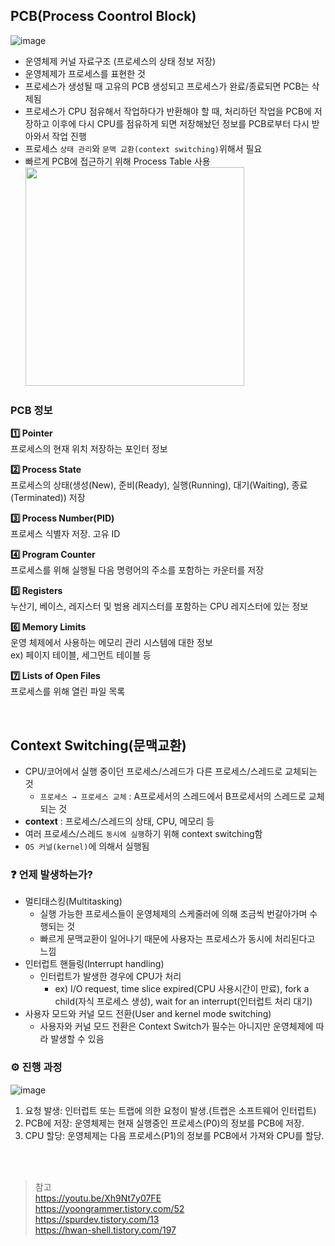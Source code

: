 ## PCB(Process Coontrol Block) 
![image](https://user-images.githubusercontent.com/63537847/221095715-465e2363-d30e-40fb-9474-f6a9513186fa.png)

- 운영체제 커널 자료구조 (프로세스의 상태 정보 저장) 
- 운영체제가 프로세스를 표현한 것 
- 프로세스가 생성될 때 고유의 PCB 생성되고 프로세스가 완료/종료되면 PCB는 삭제됨 
- 프로세스가 CPU 점유해서 작업하다가 반환해야 할 때, 처리하던 작업을 PCB에 저장하고 이후에 다시 CPU를 점유하게 되면 저장해놨던 정보를 PCB로부터 다시 받아와서 작업 진행 
- 프로세스 `상태 관리`와 `문맥 교환(context switching)`위해서 필요 
- 빠르게 PCB에 접근하기 위해 Process Table 사용              
  <img width = "350" src=https://user-images.githubusercontent.com/63537847/221096614-24007ef6-81b3-444c-84db-90d4048eb8fd.png>

### PCB 정보     
**1️⃣ Pointer**         
프로세스의 현재 위치 저장하는 포인터 정보 

**2️⃣ Process State**            
프로세스의 상태(생성(New), 준비(Ready), 실행(Running), 대기(Waiting), 종료(Terminated)) 저장

**3️⃣ Process Number(PID)**            
프로세스 식별자 저장. 고유 ID

**4️⃣ Program Counter**              
프로세스를 위해 실행될 다음 명령어의 주소를 포함하는 카운터를 저장

**5️⃣ Registers**              
누산기, 베이스, 레지스터 및 범용 레지스터를 포함하는 CPU 레지스터에 있는 정보

**6️⃣ Memory Limits**             
운영 체제에서 사용하는 메모리 관리 시스템에 대한 정보           
ex) 페이지 테이블, 세그먼트 테이블 등

**7️⃣ Lists of Open Files**           
프로세스를 위해 열린 파일 목록


</br>

## Context Switching(문맥교환) 
- CPU/코어에서 실행 중이던 프로세스/스레드가 다른 프로세스/스레드로 교체되는 것 
  - `프로세스 → 프로세스 교체` : A프로세서의 스레드에서 B프로세서의 스레드로 교체되는 것 
- **context** : 프로세스/스레드의 상태, CPU, 메모리 등 
- 여러 프로세스/스레드 `동시에 실행`하기 위해 context switching함
- `OS 커널(kernel)`에 의해서 실행됨 

### ❓ 언제 발생하는가? 
- 멀티태스킹(Multitasking)
  - 실행 가능한 프로세스들이 운영체제의 스케줄러에 의해 조금씩 번갈아가며 수행되는 것
  - 빠르게 문맥교환이 일어나기 때문에 사용자는 프로세스가 동시에 처리된다고 느낌 
- 인터럽트 핸들링(Interrupt handling) 
  - 인터럽트가 발생한 경우에 CPU가 처리 
    - ex) I/O request, time slice expired(CPU 사용시간이 만료), fork a child(자식 프로세스 생성), wait for an interrupt(인터럽트 처리 대기)
- 사용자 모드와 커널 모드 전환(User and kernel mode switching)
  - 사용자와 커널 모드 전환은 Context Switch가 필수는 아니지만 운영체제에 따라 발생할 수 있음

### ⚙️ 진행 과정 
![image](https://user-images.githubusercontent.com/63537847/221099506-d6cddad7-d6a5-47d7-9ab6-a25e4d0240cb.png)

1. 요청 발생: 인터럽트 또는 트랩에 의한 요청이 발생.(트랩은 소프트웨어 인터럽트)
2. PCB에 저장: 운영체제는 현재 실행중인 프로세스(P0)의 정보를 PCB에 저장.
3. CPU 할당: 운영체제는 다음 프로세스(P1)의 정보를 PCB에서 가져와 CPU를 할당.


</br>
</br>

> 참고      
> https://youtu.be/Xh9Nt7y07FE       
> https://yoongrammer.tistory.com/52     
> https://spurdev.tistory.com/13           
> https://hwan-shell.tistory.com/197

